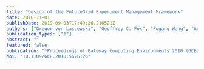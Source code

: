 ```yaml
---
title: "Design of the FutureGrid Experiment Management Framework"
date: 2010-11-01
publishDate: 2019-09-03T17:49:36.216521Z
authors: ["Gregor von Laszewski", "Geoffrey C. Fox", "Fugang Wang", "Andrew J Younge", " Kulshrestha", "Gregory G. Pike", "Warren Smith", "Jens Voeckler", "Renato J. Figueiredo", "Jose Fortes", "Kate Keahey", "Ewa Deelman"]
publication_types: ["1"]
abstract: ""
featured: false
publication: "*Proceedings of Gateway Computing Environments 2010 (GCE2010) at SC10*"
doi: "10.1109/GCE.2010.5676126"
---
```


